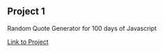 ## Project 1 ##
Random Quote Generator for 100 days of Javascript  

[Link to Project](https://github.com/karolinelemos/random-quote)
